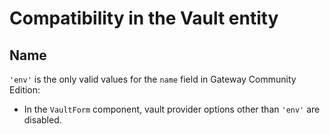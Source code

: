 # Compatibility in the Vault entity

## Name

`'env'` is the only valid values for the `name` field in Gateway Community Edition:
- In the `VaultForm` component, vault provider options other than `'env'` are disabled.